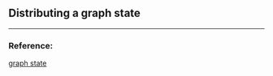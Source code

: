 ## Distributing a graph state

---

### Reference:
[graph state](https://softwarequtech.github.io/SimulaQron/html/NativeModeGraphState.html)
